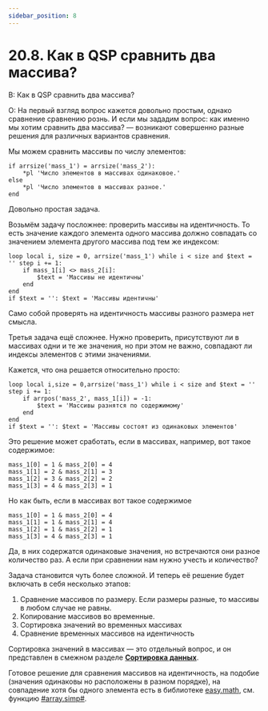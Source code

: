 ```yaml
---
sidebar_position: 8
---
```


# 20.8. Как в QSP сравнить два массива?
<!-- [:faq_20_08] -->
В: Как в QSP сравнить два массива?

О:
На первый взгляд вопрос кажется довольно простым, однако сравнение сравнению рознь. И если мы зададим вопрос: как именно мы хотим сравнить два массива? — возникают совершенно разные решения для различных вариантов сравнения.

Мы можем сравнить массивы по числу элементов:

```qsp
if arrsize('mass_1') = arrsize('mass_2'):
	*pl 'Число элементов в массивах одинаковое.'
else
	*pl 'Число элементов в массивах разное.'
end
```

Довольно простая задача.

Возьмём задачу посложнее: проверить массивы на идентичность. То есть значение каждого элемента одного массива должно совпадать со значением элемента другого массива под тем же индексом:

```qsp
loop local i, size = 0, arrsize('mass_1') while i < size and $text = '' step i += 1:
	if mass_1[i] <> mass_2[i]:
		$text = 'Массивы не идентичны'
	end
end
if $text = '': $text = 'Массивы идентичны'
```

Само собой проверять на идентичность массивы разного размера нет смысла.

Третья задача ещё сложнее. Нужно проверить, присутствуют ли в массивах одни и те же значения, но при этом не важно, совпадают ли индексы элементов с этими значениями.

Кажется, что она решается относительно просто:

```qsp
loop local i,size = 0,arrsize('mass_1') while i < size and $text = '' step i += 1:
	if arrpos('mass_2', mass_1[i]) = -1:
		$text = 'Массивы разнятся по содержимому'
	end
end
if $text = '': $text = 'Массивы состоят из одинаковых элементов'
```

Это решение может сработать, если в массивах, например, вот такое содержимое:

```qsp
mass_1[0] = 1 & mass_2[0] = 4
mass_1[1] = 2 & mass_2[1] = 3
mass_1[2] = 3 & mass_2[2] = 2
mass_1[3] = 4 & mass_2[3] = 1
```

Но как быть, если в массивах вот такое содержимое

```qsp
mass_1[0] = 1 & mass_2[0] = 4
mass_1[1] = 1 & mass_2[1] = 4
mass_1[2] = 1 & mass_2[2] = 1
mass_1[3] = 4 & mass_2[3] = 1
```

Да, в них содержатся одинаковые значения, но встречаются они разное количество раз. А если при сравнении нам нужно учесть и количество?

Задача становится чуть более сложной. И теперь её решение будет включать в себя несколько этапов:

1. Сравнение массивов по размеру. Если размеры разные, то массивы в любом случае не равны.
2. Копирование массивов во временные.
3. Сортировка значений во временных массивах
4. Сравнение временных массивов на идентичность

Сортировка значений в массивах — это отдельный вопрос, и он представлен в смежном разделе [**Сортировка данных**](arrays_comparison.md).

Готовое решение для сравнения массивов на идентичность, на подобие (значения одинаковы но расположены в разном порядке), на совпадение хотя бы одного элемента есть в библиотеке [easy.math](https://github.com/AleksVersus/easy.math), см. функцию [#array.simp#](http://aleksversus.narod.ru/index/operacii_nad_massivami/0-72#arraysimp).
